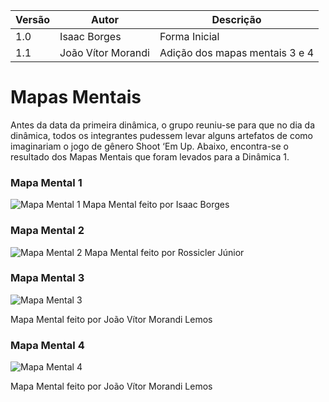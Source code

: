 |Versão|Autor|Descrição|
|------|-----|---------|
|1.0|Isaac Borges|Forma Inicial|
|1.1|João Vítor Morandi|Adição dos mapas mentais 3 e 4|

# **Mapas Mentais**

Antes da data da primeira dinâmica, o grupo reuniu-se para que no dia da dinâmica, todos os integrantes pudessem levar alguns artefatos de como imaginariam o jogo de gênero Shoot ‘Em Up. Abaixo, encontra-se o resultado dos Mapas Mentais que foram levados para a Dinâmica 1.

### **Mapa Mental 1**

![Mapa Mental 1](https://i.imgur.com/EOm3Isl.jpg)
Mapa Mental feito por Isaac Borges

### **Mapa Mental 2**

![Mapa Mental 2](https://i.imgur.com/ziGKWbs.jpg)
Mapa Mental feito por Rossicler Júnior

### **Mapa Mental 3**

![Mapa Mental 3](https://i.imgur.com/9vfICuC.png)

Mapa Mental feito por João Vítor Morandi Lemos

### **Mapa Mental 4**

![Mapa Mental 4](https://i.imgur.com/zrW0TL5.png)

Mapa Mental feito por João Vítor Morandi Lemos